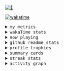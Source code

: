 [![🐙](https://hits.seeyoufarm.com/api/count/incr/badge.svg?url=https%3A%2F%2Fgithub.com%2Fktnkk%2Fhit-counter&count_bg=%23070707&title_bg=%23070707&icon=&icon_color=%23E7E7E7&title=visitors&edge_flat=true)](https://hits.seeyoufarm.com)

[![wakatime](https://wakatime.com/badge/user/43ee8060-219a-4cc8-b7a0-9a681ab5a8a7.svg)](https://wakatime.com/@43ee8060-219a-4cc8-b7a0-9a681ab5a8a7)

<details>
  <summary> <samp>my metrics</samp></summary>
  
  <br>
  
 ![🐳](https://github.com/kkhys/kkhys/blob/main/github-metrics.svg)
  
  ***
</details>

<details>
  <summary> <samp>wakaTime stats</samp></summary>
  
  <br>
  
<!--START_SECTION:waka-->
![Code Time](http://img.shields.io/badge/Code%20Time-452%20hrs%206%20mins-blue)

**🐱 My GitHub Data** 

> 📦 4.9 MB Used in GitHub's Storage 
 > 
> 🏆 1,571 Contributions in the Year 2023
 > 
> 💼 Opted to Hire
 > 
> 📜 3 Public Repositories 
 > 
> 🔑 56 Private Repositories 
 > 
**I'm an Early 🐤** 

```text
🌞 Morning                7393 commits        ███████████░░░░░░░░░░░░░░   42.35 % 
🌆 Daytime                3942 commits        ██████░░░░░░░░░░░░░░░░░░░   22.58 % 
🌃 Evening                5234 commits        ███████░░░░░░░░░░░░░░░░░░   29.98 % 
🌙 Night                  888 commits         █░░░░░░░░░░░░░░░░░░░░░░░░   05.09 % 
```
📅 **I'm Most Productive on Wednesday** 

```text
Monday                   3123 commits        ████░░░░░░░░░░░░░░░░░░░░░   17.89 % 
Tuesday                  2877 commits        ████░░░░░░░░░░░░░░░░░░░░░   16.48 % 
Wednesday                3127 commits        ████░░░░░░░░░░░░░░░░░░░░░   17.91 % 
Thursday                 2899 commits        ████░░░░░░░░░░░░░░░░░░░░░   16.61 % 
Friday                   2943 commits        ████░░░░░░░░░░░░░░░░░░░░░   16.86 % 
Saturday                 1281 commits        ██░░░░░░░░░░░░░░░░░░░░░░░   07.34 % 
Sunday                   1207 commits        ██░░░░░░░░░░░░░░░░░░░░░░░   06.91 % 
```


📊 **This Week I Spent My Time On** 

```text
🕑︎ Time Zone: Asia/Tokyo

💬 Programming Languages: 
Other                    36 hrs 46 mins      ███████████████████████░░   93.88 % 
TypeScript               1 hr 37 mins        █░░░░░░░░░░░░░░░░░░░░░░░░   04.15 % 
YAML                     15 mins             ░░░░░░░░░░░░░░░░░░░░░░░░░   00.68 % 
MDX                      15 mins             ░░░░░░░░░░░░░░░░░░░░░░░░░   00.64 % 
JSON                     9 mins              ░░░░░░░░░░░░░░░░░░░░░░░░░   00.39 % 

🔥 Editors: 
Chrome                   36 hrs 46 mins      ███████████████████████░░   93.88 % 
WebStorm                 2 hrs 10 mins       █░░░░░░░░░░░░░░░░░░░░░░░░   05.57 % 
IntelliJ                 13 mins             ░░░░░░░░░░░░░░░░░░░░░░░░░   00.55 % 

💻 Operating System: 
Linux                    36 hrs 46 mins      ███████████████████████░░   93.88 % 
Mac                      2 hrs 23 mins       ██░░░░░░░░░░░░░░░░░░░░░░░   06.12 % 
```


 Last Updated on 2023/04/02 18:38:56 UTC
<!--END_SECTION:waka-->
  
  ***
</details>


<details>
  <summary> <samp>now playing</samp></summary>
  
  <br>
 
 [![🐟](https://spotify-github-profile.vercel.app/api/view?uid=31ryofms4dnv7mrohhepo4c4zgqu&cover_image=true&theme=default&show_offline=false&background_color=121212&bar_color=53b14f&bar_color_cover=false)](https://open.spotify.com/user/31ryofms4dnv7mrohhepo4c4zgqu)
  
  ***
</details>

<details>
  <summary> <samp>github readme stats</samp></summary>
  
  <br>
  
 <p align="left"> 
  <img alt="🐠" src="https://github-readme-stats.vercel.app/api?username=kkhys&count_private=true&show_icons=true&theme=dark&include_all_commits=true" />
  <img alt="🐟" src="https://github-readme-stats.vercel.app/api/top-langs/?username=kkhys&layout=compact&theme=dark&langs_count=10&hide=HTML,CSS,SCSS" />
</p>
  
  ***
</details>

<details>
  <summary> <samp>profile trophies</samp></summary>
  
  <br>
  
  [![🐬](https://github-profile-trophy.vercel.app/?username=kkhys&rank=SECRET,SSS,SS,S,AAA,AA,A&theme=darkhub&row=1&margin-w=10&no-bg=true)](https://github.com/ryo-ma/github-profile-trophy)
  
  ***
</details>

<details>
  <summary> <samp>summary cards</samp></summary>
  
  <br>
  
  ![🐋](https://github-profile-summary-cards.vercel.app/api/cards/profile-details?username=kkhys&theme=github_dark)
  ![🦑](https://github-profile-summary-cards.vercel.app/api/cards/repos-per-language?username=kkhys&theme=github_dark)
  ![🦭](https://github-profile-summary-cards.vercel.app/api/cards/most-commit-language?username=kkhys&theme=github_dark)
  ![🦀](https://github-profile-summary-cards.vercel.app/api/cards/stats?username=kkhys&theme=github_dark)
  ![🦈](https://github-profile-summary-cards.vercel.app/api/cards/productive-time?username=kkhys&theme=github_dark)
  
  ***
</details>

<details>
  <summary> <samp>streak stats</samp></summary>
  
  <br>
  
  [![🐠](http://github-readme-streak-stats.herokuapp.com?user=kkhys&theme=dark)](https://git.io/streak-stats)
  
  ***
</details>

<details>
  <summary> <samp>activity graph</samp></summary>
  
  <br>
  
  [![🐡](https://github-readme-activity-graph.cyclic.app/graph?username=kkhys&theme=xcode)](https://github.com/ashutosh00710/github-readme-activity-graph)
  
  ***
</details>
